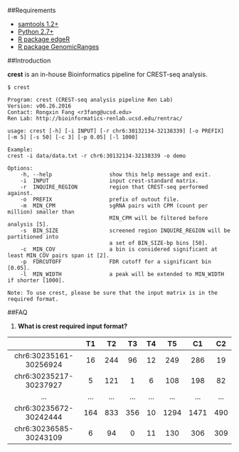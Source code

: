 ##Requirements
- [samtools 1.2+](http://www.htslib.org/doc/samtools.html)
- [Python 2.7+](https://www.python.org/download/releases/2.7/)
- [R package edgeR](https://bioconductor.org/packages/release/bioc/html/edgeR.html)
- [R package GenomicRanges](https://bioconductor.org/packages/release/bioc/html/GenomicRanges.html)

##Introduction

**crest** is an in-house Bioinformatics pipeline for CREST-seq analysis.

```
$ crest

Program: crest (CREST-seq analysis pipeline Ren Lab)
Version: v06.26.2016
Contact: Rongxin Fang <r3fang@ucsd.edu>
Ren Lab: http://bioinformatics-renlab.ucsd.edu/rentrac/

usage: crest [-h] [-i INPUT] [-r chr6:30132134-32138339] [-o PREFIX] [-m 5] [-s 50] [-c 3] [-p 0.05] [-l 1000]

Example:
crest -i data/data.txt -r chr6:30132134-32138339 -o demo

Options:
	-h, --help                  show this help message and exit.
	-i  INPUT                   input crest-standard matrix.
	-r  INQUIRE_REGION          region that CREST-seq performed against.
	-o  PREFIX                  prefix of outout file.
	-m  MIN_CPM                 sgRNA pairs with CPM (count per million) smaller than
	                            MIN_CPM will be filtered before analysis [5].
	-s  BIN_SIZE                screened region INQUIRE_REGION will be partitioned into
	                            a set of BIN_SIZE-bp bins [50].
	-c  MIN_COV                 a bin is considered significant at least MIN_COV pairs span it [2].
	-p  FDRCUTOFF               FDR cutoff for a significant bin [0.05].
	-l  MIN_WIDTH               a peak will be extended to MIN_WIDTH if shorter [1000].

Note: To use crest, please be sure that the input matrix is in the required format.
```

##FAQ

1. **What is crest required input format?**  
 
 |  | T1 | T2 | T3 | T4 | T5 | C1 | C2 |  
 |:------------------:|:-------------:|:-----:|:------:|:-------:|:-------:|:-------:|:-------:|
 | chr6:30235161-30256924	|16	 |244	|96	 |12   |249	   |286	   |19
 | chr6:30235217-30237927	|5	 |121	|1	 |6	   |108	   |198	   |82
 | ...	|...	 |...	|...	 |...	   |...	   |...	   |...
 | chr6:30235672-30242444	|164 |833	|356 |10   |1294   |1471   |490
 | chr6:30236585-30243109	|6	 |94	|0	 |11   |130	   |306	   |309

